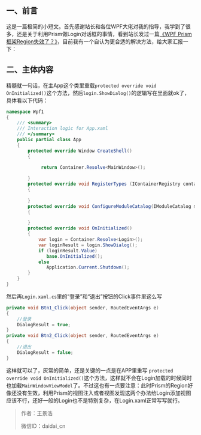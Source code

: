 ## 一、前言

这是一篇极简的小短文。首先感谢站长和各位WPF大佬对我的指导，我学到了很多，还是关于利用Prism做Login对话框的事情，看到站长发过一篇[《WPF Prism框架Region失效了？》](https://mp.weixin.qq.com/s/fEWHp6wGioa6SjJx_hXEvQ)，目前我有一个自认为更合适的解决方法，给大家汇报一下：

## 二、主体内容

精髓就一句话，在主App这个类里重载`protected override void OnInitialized()`这个方法，然后`login.ShowDialog()`的逻辑写在里面就ok了，具体看以下代码：

```cs
namespace Wpf1
{
    /// <summary>
    /// Interaction logic for App.xaml
    /// </summary>
    public partial class App
    {
        protected override Window CreateShell()
        {

             return Container.Resolve<MainWindow>();
        
        }
        protected override void RegisterTypes (IContainerRegistry containerRegistry)
        {
            
        }
        protected override void ConfigureModuleCatalog(IModuleCatalog moduleCatalog)
        {

        }
        protected override void OnInitialized()
        {     
            var login = Container.Resolve<Login>();
            var loginResult = login.ShowDialog();
            if (loginResult.Value)
               base.OnInitialized();
            else
               Application.Current.Shutdown();
        }
    }
}
```

然后再`Login.xaml.cs`里的“登录”和“退出”按钮的Click事件里这么写

```cs
private void Btn1_Click(object sender, RoutedEventArgs e)
{
    //登录
    DialogResult = true;
}
private void Btn2_Click(object sender, RoutedEventArgs e)
{
    //退出
    DialogResult = false;
}
```

这样就可以了，灰常的简单，还是关键的一点是在APP里重写 `protected override void OnInitialized()`这个方法，这样就不会在Login加载的时候同时也加载`MainWindowViewModel`了。不过这也有一点要注意：此时Prism的Region好像还没有生效，利用Prism的视图注入或者视图发现这两个办法给Login添加视图应该不行，还好一般的Login也不是特别复杂，在Login.xaml正常写写就行。

>作者：王景浩
>
>微信ID：daidai_cn